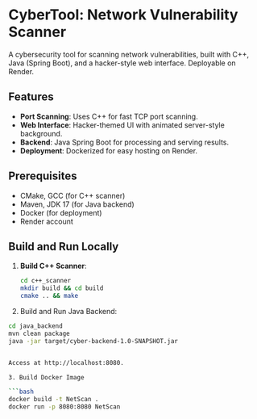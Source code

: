 # CyberTool: Network Vulnerability Scanner

A cybersecurity tool for scanning network vulnerabilities, built with C++, Java (Spring Boot), and a hacker-style web interface. Deployable on Render.

## Features
- **Port Scanning**: Uses C++ for fast TCP port scanning.
- **Web Interface**: Hacker-themed UI with animated server-style background.
- **Backend**: Java Spring Boot for processing and serving results.
- **Deployment**: Dockerized for easy hosting on Render.

## Prerequisites
- CMake, GCC (for C++ scanner)
- Maven, JDK 17 (for Java backend)
- Docker (for deployment)
- Render account

## Build and Run Locally
1. **Build C++ Scanner**:
   ```bash
   cd c++_scanner
   mkdir build && cd build
   cmake .. && make

2. Build and Run Java Backend:

```bash
cd java_backend
mvn clean package
java -jar target/cyber-backend-1.0-SNAPSHOT.jar


Access at http://localhost:8080.

3. Build Docker Image

```bash
docker build -t NetScan .
docker run -p 8080:8080 NetScan

